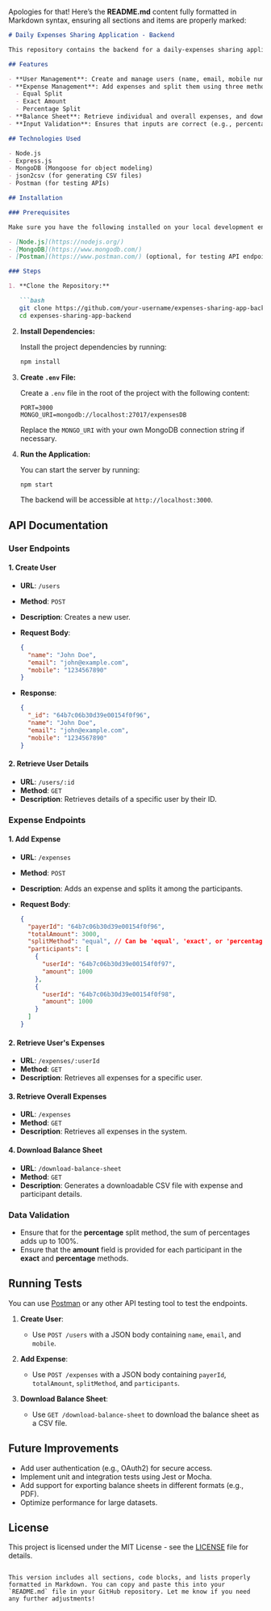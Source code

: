 Apologies for that! Here’s the **README.md** content fully formatted in Markdown syntax, ensuring all sections and items are properly marked:

```markdown
# Daily Expenses Sharing Application - Backend

This repository contains the backend for a daily-expenses sharing application. The application allows users to add and split expenses using various methods (exact amounts, percentages, or equal split), manage user details, and generate downloadable balance sheets.

## Features

- **User Management**: Create and manage users (name, email, mobile number).
- **Expense Management**: Add expenses and split them using three methods:
  - Equal Split
  - Exact Amount
  - Percentage Split
- **Balance Sheet**: Retrieve individual and overall expenses, and download balance sheets in CSV format.
- **Input Validation**: Ensures that inputs are correct (e.g., percentages add up to 100%).

## Technologies Used

- Node.js
- Express.js
- MongoDB (Mongoose for object modeling)
- json2csv (for generating CSV files)
- Postman (for testing APIs)

## Installation

### Prerequisites

Make sure you have the following installed on your local development environment:

- [Node.js](https://nodejs.org/)
- [MongoDB](https://www.mongodb.com/)
- [Postman](https://www.postman.com/) (optional, for testing API endpoints)

### Steps

1. **Clone the Repository:**

   ```bash
   git clone https://github.com/your-username/expenses-sharing-app-backend.git
   cd expenses-sharing-app-backend
   ```

2. **Install Dependencies:**

   Install the project dependencies by running:

   ```bash
   npm install
   ```

3. **Create `.env` File:**

   Create a `.env` file in the root of the project with the following content:

   ```plaintext
   PORT=3000
   MONGO_URI=mongodb://localhost:27017/expensesDB
   ```

   Replace the `MONGO_URI` with your own MongoDB connection string if necessary.

4. **Run the Application:**

   You can start the server by running:

   ```bash
   npm start
   ```

   The backend will be accessible at `http://localhost:3000`.

## API Documentation

### User Endpoints

#### 1. Create User

- **URL**: `/users`
- **Method**: `POST`
- **Description**: Creates a new user.
- **Request Body**:

   ```json
   {
     "name": "John Doe",
     "email": "john@example.com",
     "mobile": "1234567890"
   }
   ```

- **Response**:

   ```json
   {
     "_id": "64b7c06b30d39e00154f0f96",
     "name": "John Doe",
     "email": "john@example.com",
     "mobile": "1234567890"
   }
   ```

#### 2. Retrieve User Details

- **URL**: `/users/:id`
- **Method**: `GET`
- **Description**: Retrieves details of a specific user by their ID.

### Expense Endpoints

#### 1. Add Expense

- **URL**: `/expenses`
- **Method**: `POST`
- **Description**: Adds an expense and splits it among the participants.
- **Request Body**:

   ```json
   {
     "payerId": "64b7c06b30d39e00154f0f96",
     "totalAmount": 3000,
     "splitMethod": "equal", // Can be 'equal', 'exact', or 'percentage'
     "participants": [
       {
         "userId": "64b7c06b30d39e00154f0f97",
         "amount": 1000
       },
       {
         "userId": "64b7c06b30d39e00154f0f98",
         "amount": 1000
       }
     ]
   }
   ```

#### 2. Retrieve User's Expenses

- **URL**: `/expenses/:userId`
- **Method**: `GET`
- **Description**: Retrieves all expenses for a specific user.

#### 3. Retrieve Overall Expenses

- **URL**: `/expenses`
- **Method**: `GET`
- **Description**: Retrieves all expenses in the system.

#### 4. Download Balance Sheet

- **URL**: `/download-balance-sheet`
- **Method**: `GET`
- **Description**: Generates a downloadable CSV file with expense and participant details.

### Data Validation

- Ensure that for the **percentage** split method, the sum of percentages adds up to 100%.
- Ensure that the **amount** field is provided for each participant in the **exact** and **percentage** methods.

## Running Tests

You can use [Postman](https://www.postman.com/) or any other API testing tool to test the endpoints.

1. **Create User**:
   - Use `POST /users` with a JSON body containing `name`, `email`, and `mobile`.
   
2. **Add Expense**:
   - Use `POST /expenses` with a JSON body containing `payerId`, `totalAmount`, `splitMethod`, and `participants`.
   
3. **Download Balance Sheet**:
   - Use `GET /download-balance-sheet` to download the balance sheet as a CSV file.

## Future Improvements

- Add user authentication (e.g., OAuth2) for secure access.
- Implement unit and integration tests using Jest or Mocha.
- Add support for exporting balance sheets in different formats (e.g., PDF).
- Optimize performance for large datasets.

## License

This project is licensed under the MIT License - see the [LICENSE](LICENSE) file for details.
```

This version includes all sections, code blocks, and lists properly formatted in Markdown. You can copy and paste this into your `README.md` file in your GitHub repository. Let me know if you need any further adjustments!
